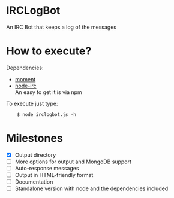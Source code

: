 # IRCLogBot
An IRC Bot that keeps a log of the messages
# How to execute? 
Dependencies:  
*    [moment](http://momentjs.com/)  
*    [node-irc](https://github.com/martynsmith/node-irc)  
An easy to get it is via npm  

To execute just type:
```
    $ node irclogbot.js -h
```
# Milestones
- [x] Output directory 
- [ ] More options for output and MongoDB support  
- [ ] Auto-response messages  
- [ ] Output in HTML-friendly format
- [ ] Documentation  
- [ ] Standalone version with node and the dependencies included  
